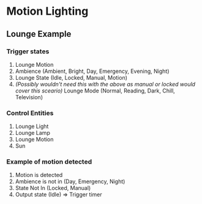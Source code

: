 # Motion Lighting

## Lounge Example

### Trigger states
1. Lounge Motion
2. Ambience (Ambient, Bright, Day, Emergency, Evening, Night)
3. Lounge State (Idle, Locked, Manual, Motion)
4. *(Possibly wouldn't need this with the above as manual or locked would cover this sceario)* Lounge Mode (Normal, Reading, Dark, Chill, Television)

### Control Entities
1. Lounge Light
2. Lounge Lamp
3. Lounge Motion
4. Sun

### Example of motion detected
1. Motion is detected
2. Ambience is not in (Day, Emergency, Night)
3. State Not In (Locked, Manual)
4. Output state (Idle) => Trigger timer